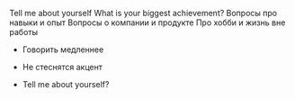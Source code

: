Tell me about yourself 
What is your biggest achievement? 
Вопросы про навыки и опыт 
Вопросы о компании и продукте
Про хобби и жизнь вне работы

- Говорить медленнее
- Не стеснятся акцент

- Tell me about yourself?

